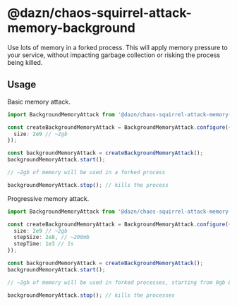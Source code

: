 # @dazn/chaos-squirrel-attack-memory-background

Use lots of memory in a forked process. This will apply memory pressure to your service, without impacting garbage collection or risking the process being killed.

## Usage

Basic memory attack.

```ts
import BackgroundMemoryAttack from '@dazn/chaos-squirrel-attack-memory-background';

const createBackgroundMemoryAttack = BackgroundMemoryAttack.configure({
  size: 2e9 // ~2gb
});

const backgroundMemoryAttack = createBackgroundMemoryAttack();
backgroundMemoryAttack.start();

// ~2gb of memory will be used in a forked process

backgroundMemoryAttack.stop(); // kills the process
```

Progressive memory attack.


```ts
import BackgroundMemoryAttack from '@dazn/chaos-squirrel-attack-memory-background';

const createBackgroundMemoryAttack = BackgroundMemoryAttack.configure({
  size: 2e9 // ~2gb
  stepSize: 2e8, // ~200mb
  stepTime: 1e3 // 1s
});

const backgroundMemoryAttack = createBackgroundMemoryAttack();
backgroundMemoryAttack.start();

// ~2gb of memory will be used in forked processes, starting from 0gb & increasing by ~200mb every 1s

backgroundMemoryAttack.stop(); // kills the processes
```
